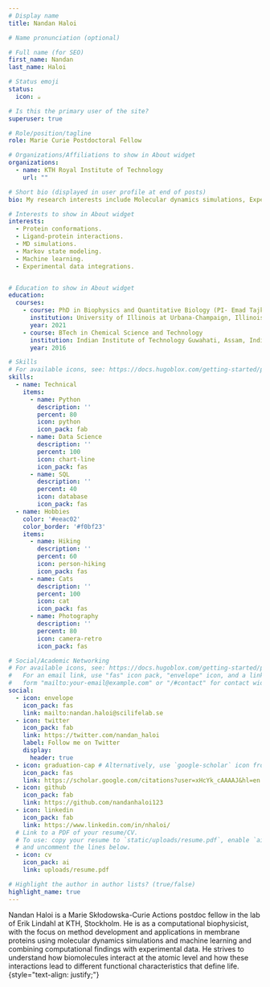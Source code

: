 ```yaml
---
# Display name
title: Nandan Haloi

# Name pronunciation (optional)

# Full name (for SEO)
first_name: Nandan
last_name: Haloi

# Status emoji
status:
  icon: ☕️

# Is this the primary user of the site?
superuser: true

# Role/position/tagline
role: Marie Curie Postdoctoral Fellow

# Organizations/Affiliations to show in About widget
organizations:
  - name: KTH Royal Institute of Technology
    url: ""

# Short bio (displayed in user profile at end of posts)
bio: My research interests include Molecular dynamics simulations, Experimental data-driven modeling, Ion channels and Ligand-protein interactions.

# Interests to show in About widget
interests:
  - Protein conformations.
  - Ligand-protein interactions.
  - MD simulations.
  - Markov state modeling.
  - Machine learning.
  - Experimental data integrations.


# Education to show in About widget
education:
  courses:
    - course: PhD in Biophysics and Quantitative Biology (PI- Emad Tajkhorshid)
      institution: University of Illinois at Urbana-Champaign, Illinois, USA
      year: 2021
    - course: BTech in Chemical Science and Technology
      institution: Indian Institute of Technology Guwahati, Assam, India
      year: 2016

# Skills
# For available icons, see: https://docs.hugoblox.com/getting-started/page-builder/#icons
skills:
  - name: Technical
    items:
      - name: Python
        description: ''
        percent: 80
        icon: python
        icon_pack: fab
      - name: Data Science
        description: ''
        percent: 100
        icon: chart-line
        icon_pack: fas
      - name: SQL
        description: ''
        percent: 40
        icon: database
        icon_pack: fas
  - name: Hobbies
    color: '#eeac02'
    color_border: '#f0bf23'
    items:
      - name: Hiking
        description: ''
        percent: 60
        icon: person-hiking
        icon_pack: fas
      - name: Cats
        description: ''
        percent: 100
        icon: cat
        icon_pack: fas
      - name: Photography
        description: ''
        percent: 80
        icon: camera-retro
        icon_pack: fas

# Social/Academic Networking
# For available icons, see: https://docs.hugoblox.com/getting-started/page-builder/#icons
#   For an email link, use "fas" icon pack, "envelope" icon, and a link in the
#   form "mailto:your-email@example.com" or "/#contact" for contact widget.
social:
  - icon: envelope
    icon_pack: fas
    link: mailto:nandan.haloi@scilifelab.se
  - icon: twitter
    icon_pack: fab
    link: https://twitter.com/nandan_haloi
    label: Follow me on Twitter
    display:
      header: true
  - icon: graduation-cap # Alternatively, use `google-scholar` icon from `ai` icon pack
    icon_pack: fas
    link: https://scholar.google.com/citations?user=xHcYk_cAAAAJ&hl=en
  - icon: github
    icon_pack: fab
    link: https://github.com/nandanhaloi123
  - icon: linkedin
    icon_pack: fab
    link: https://www.linkedin.com/in/nhaloi/
  # Link to a PDF of your resume/CV.
  # To use: copy your resume to `static/uploads/resume.pdf`, enable `ai` icons in `params.yaml`,
  # and uncomment the lines below.
  - icon: cv
    icon_pack: ai
    link: uploads/resume.pdf

# Highlight the author in author lists? (true/false)
highlight_name: true
---
```


Nandan Haloi is a Marie Skłodowska-Curie Actions postdoc fellow in the lab of Erik Lindahl at KTH, Stockholm. He is as a computational biophysicist, with the focus on method development and applications in membrane proteins using molecular dynamics simulations and machine learning and combining computational findings with experimental data. He strives to understand how biomolecules interact at the atomic level and how these interactions lead to different functional characteristics that define life. 
{style="text-align: justify;"}
